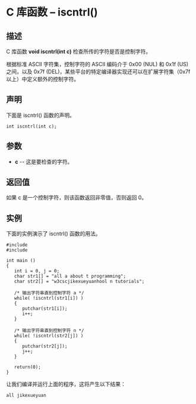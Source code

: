 # C 库函数 – iscntrl()



## 描述

C 库函数 **void iscntrl(int c)** 检查所传的字符是否是控制字符。

根据标准 ASCII 字符集，控制字符的 ASCII 编码介于 0x00 (NUL) 和 0x1f (US) 之间，以及 0x7f (DEL)，某些平台的特定编译器实现还可以在扩展字符集（0x7f 以上）中定义额外的控制字符。

## 声明

下面是 iscntrl() 函数的声明。

    int iscntrl(int c);

## 参数

* **c** \-- 这是要检查的字符。

## 返回值

如果 c 是一个控制字符，则该函数返回非零值，否则返回 0。

## 实例

下面的实例演示了 iscntrl() 函数的用法。

    #include 
    #include 

    int main ()
    {
       int i = 0, j = 0;
       char str1[] = "all a about t programming";
       char str2[] = "w3cscjikexueyuanhool n tutorials";

       /* 输出字符串直到控制字符 a */
       while( !iscntrl(str1[i]) )
       {
          putchar(str1[i]);
          i++;
       }

       /* 输出字符串直到控制字符 n */
       while( !iscntrl(str2[j]) )
       {
          putchar(str2[j]);
          j++;
       }

       return(0);
    }

让我们编译并运行上面的程序，这将产生以下结果：

    all jikexueyuan